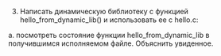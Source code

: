 3. Написать динамическую библиотеку с функцией hello_from_dynamic_lib() и использовать ее с hello.c:

a. посмотреть состояние функции hello_from_dynamic_lib в получившимся исполняемом файле. Объяснить увиденное.
